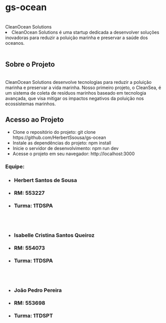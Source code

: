 # gs-ocean
 
<br>
CleanOcean Solutions
<br>

<li>
CleanOcean Solutions é uma startup dedicada a desenvolver soluções inovadoras para reduzir a poluição marinha e preservar a saúde dos oceanos.
</li>

<br>
<h2>Sobre o Projeto
</h2>
<br>
CleanOcean Solutions desenvolve tecnologias para reduzir a poluição marinha e preservar a vida marinha. Nosso primeiro projeto, o CleanSea, é um sistema de coleta de resíduos marinhos baseado em tecnologia avançada, que visa mitigar os impactos negativos da poluição nos ecossistemas marinhos.

<h2>
 Acesso ao Projeto
</h2>
<ul>
  <li>Clone o repositório do projeto: git clone https://github.com/HerbertSsousa/gs-ocean</li>
  <li>Instale as dependências do projeto: npm install</li>
  <li>Inicie o servidor de desenvolvimento: npm run dev</li>
  <li>Acesse o projeto em seu navegador: http://localhost:3000</li>
 
</ul>


<h3>Equipe: <h3/> 

<ul>
<li>Herbert Santos de Sousa</li>
<br>
<li>RM: 553227</li>
<br>
<li>Turma: 1TDSPA</li>

<br> <br>
<li>Isabelle Cristina Santos Queiroz</li>
<br>
<li>RM: 554073</li>
<br>
<li>Turma: 1TDSPA</li>

<br> <br>
<li>João Pedro Pereira</li>
<br>
<li>RM: 553698</li>
<br>
<li>Turma: 1TDSPT</li>

</ul>
